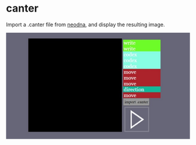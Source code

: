 # canter
Import a .canter file from [neodna](https://github.com/adamlater/neodna), and display the resulting image.

![Screenshot](ss29052021.jpg)
